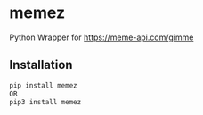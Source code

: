 # memez
Python Wrapper for https://meme-api.com/gimme

## Installation
```python
pip install memez
OR
pip3 install memez
```
